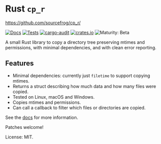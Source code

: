 # Rust `cp_r`

<https://github.com/sourcefrog/cp_r/>

[![Docs](https://img.shields.io/docsrs/cp_r.svg)](https://docs.rs/cp_r)
[![Tests](https://github.com/sourcefrog/cp_r/workflows/Tests/badge.svg?branch=main)](https://github.com/sourcefrog/cp_r/actions?query=workflow%3ATests)
[![cargo-audit](https://github.com/sourcefrog/cp_r/actions/workflows/cargo-audit.yml/badge.svg)](https://github.com/sourcefrog/cp_r/actions/workflows/cargo-audit.yml)
[![crates.io](https://img.shields.io/crates/v/cp_r.svg)](https://crates.io/crates/cp_r)
![Maturity: Beta](https://img.shields.io/badge/maturity-beta-yellow.svg)

A small Rust library to copy a directory tree preserving mtimes and
permissions, with minimal dependencies, and with clean error reporting.

## Features

* Minimal dependencies: currently just `filetime` to support copying mtimes.
* Returns a struct describing how much data and how many files were copied.
* Tested on Linux, macOS and Windows.
* Copies mtimes and permissions.
* Can call a callback to filter which files or directories are copied.

See the [docs](https://docs.rs/cp_r) for more information.

Patches welcome!

License: MIT.

